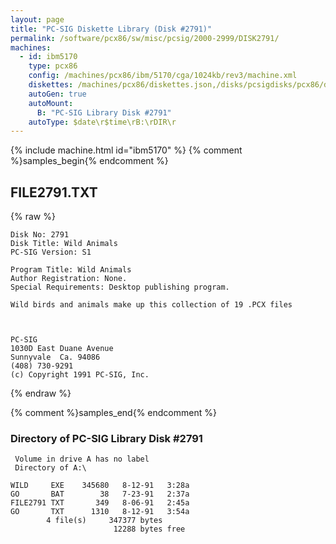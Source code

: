 ```yaml
---
layout: page
title: "PC-SIG Diskette Library (Disk #2791)"
permalink: /software/pcx86/sw/misc/pcsig/2000-2999/DISK2791/
machines:
  - id: ibm5170
    type: pcx86
    config: /machines/pcx86/ibm/5170/cga/1024kb/rev3/machine.xml
    diskettes: /machines/pcx86/diskettes.json,/disks/pcsigdisks/pcx86/diskettes.json
    autoGen: true
    autoMount:
      B: "PC-SIG Library Disk #2791"
    autoType: $date\r$time\rB:\rDIR\r
---
```


{% include machine.html id="ibm5170" %}
{% comment %}samples_begin{% endcomment %}

## FILE2791.TXT

{% raw %}
```
Disk No: 2791
Disk Title: Wild Animals
PC-SIG Version: S1

Program Title: Wild Animals
Author Registration: None.
Special Requirements: Desktop publishing program.

Wild birds and animals make up this collection of 19 .PCX files



PC-SIG
1030D East Duane Avenue
Sunnyvale  Ca. 94086
(408) 730-9291
(c) Copyright 1991 PC-SIG, Inc.
```
{% endraw %}

{% comment %}samples_end{% endcomment %}

### Directory of PC-SIG Library Disk #2791

     Volume in drive A has no label
     Directory of A:\

    WILD     EXE    345680   8-12-91   3:28a
    GO       BAT        38   7-23-91   2:37a
    FILE2791 TXT       349   8-06-91   2:45a
    GO       TXT      1310   8-12-91   3:54a
            4 file(s)     347377 bytes
                           12288 bytes free
